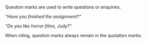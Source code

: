Question marks are used to write questions or enquiries.

_“Have you finished the assignment?”_

_“Do you like horror films, Judy?”_

When citing, question marks always remain in the quotation marks.